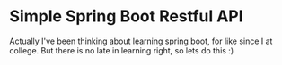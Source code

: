 # Simple Spring Boot Restful API

Actually I've been thinking about learning spring boot, for like since I at college. But there is no late in learning right, so lets do this :)
